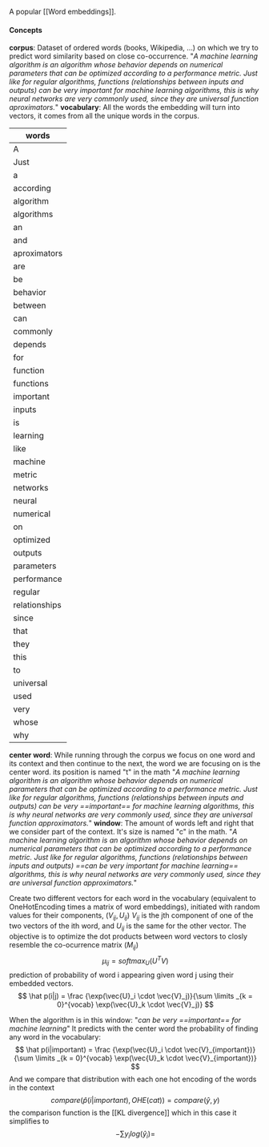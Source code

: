 A popular [[Word embeddings]].
#### Concepts
**corpus**: Dataset of ordered words (books, Wikipedia, …) on which we try to predict word similarity based on close co-occurrence.
	"_A machine learning algorithm is an algorithm whose behavior depends on numerical parameters that can be optimized according to a performance metric. Just like for regular algorithms, functions (relationships between inputs and outputs) can be very important for machine learning algorithms, this is why neural networks are very commonly used, since they are universal function aproximators._"
**vocabulary**: All the words the embedding will turn into vectors, it comes from all the unique words in the corpus.

|words|
|---|
|A|
|Just|
|a|
|according|
|algorithm|
|algorithms|
|an|
|and|
|aproximators|
|are|
|be|
|behavior|
|between|
|can|
|commonly|
|depends|
|for|
|function|
|functions|
|important|
|inputs|
|is|
|learning|
|like|
|machine|
|metric|
|networks|
|neural|
|numerical|
|on|
|optimized|
|outputs|
|parameters|
|performance|
|regular|
|relationships|
|since|
|that|
|they|
|this|
|to|
|universal|
|used|
|very|
|whose|
|why|

**center word**: While running through the corpus we focus on one word and its context and then continue to the next, the word we are focusing on is the center word. its position is named "t" in the math 
	"_A machine learning algorithm is an algorithm whose behavior depends on numerical parameters that can be optimized according to a performance metric. Just like for regular algorithms, functions (relationships between inputs and outputs) can be very ==important== for machine learning algorithms, this is why neural networks are very commonly used, since they are universal function approximators._"
**window**: The amount of words left and right that we consider part of the context. It's size is named "c" in the math.
	"_A machine learning algorithm is an algorithm whose behavior depends on numerical parameters that can be optimized according to a performance metric. Just like for regular algorithms, functions (relationships between inputs and outputs) ==can be very important for machine learning== algorithms, this is why neural networks are very commonly used, since they are universal function approximators._"

Create two different vectors for each word in the vocabulary (equivalent to OneHotEncoding times a matrix of word embeddings), initiated with random values for their components, $(V_{ij},U_{ij})$ $V_{ij}$ is the jth component of one of the two vectors of the ith word, and $U_{ij}$ is the same for the other vector. The objective is to optimize the dot products between word vectors to closly resemble the co-ocurrence matrix ($M_{ij}$) $$
\mu_{ij} = softmax_U(U^TV)
$$
prediction of probability of word i appearing given word j using their embedded vectors. 
$$
\hat p(i|j) = \frac {\exp(\vec{U}_i \cdot \vec{V}_j)}{\sum \limits _{k = 0}^{vocab} \exp(\vec{U}_k \cdot \vec{V}_j)}
$$

When the algorithm is in this window:
	"_can be very ==important== for machine learning_"
It predicts with the center word the probability of finding any word in the vocabulary:
$$
\hat p(i|important) = \frac {\exp(\vec{U}_i \cdot \vec{V}_{important})}{\sum \limits _{k = 0}^{vocab} \exp(\vec{U}_k \cdot \vec{V}_{important})}
$$
And we compare that distribution with each one hot encoding of the words in the context
$$
compare(\hat p(i|important), OHE(cat)) = 
compare(\hat y,y)
$$
the comparison function is the [[KL divergence]] which in this case it simplifies to
$$
-\sum y_i log(\hat y_i) =  
$$
